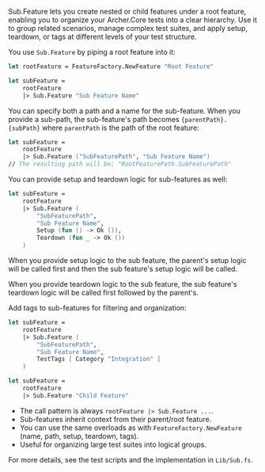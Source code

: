 <!-- (dl
(section-meta
    (title Using `Sub.Feature` in Archer.Core)
)
) -->

Sub.Feature lets you create nested or child features under a root feature, enabling you to organize your Archer.Core tests into a clear hierarchy. Use it to group related scenarios, manage complex test suites, and apply setup, teardown, or tags at different levels of your test structure.

<!-- (dl (# Basic Usage)) -->

You use `Sub.Feature` by piping a root feature into it:

```fsharp
let rootFeature = FeatureFactory.NewFeature "Root Feature"

let subFeature =
    rootFeature
    |> Sub.Feature "Sub Feature Name"
```


<!-- (dl (# With Path and Name)) -->

You can specify both a path and a name for the sub-feature. When you provide a sub-path, the sub-feature's path becomes `{parentPath}.{subPath}` where `parentPath` is the path of the root feature:

```fsharp
let subFeature =
    rootFeature
    |> Sub.Feature ("SubFeaturePath", "Sub Feature Name")
// The resulting path will be: "RootFeaturePath.SubFeaturePath"
```

<!-- (dl (# With Setup and/or Teardown)) -->

You can provide setup and teardown logic for sub-features as well:

```fsharp
let subFeature =
    rootFeature
    |> Sub.Feature (
        "SubFeaturePath",
        "Sub Feature Name",
        Setup (fun () -> Ok ()),
        Teardown (fun _ -> Ok ())
    )
```

When you provide setup logic to the sub feature, the parent's setup logic will be called first and then the sub feature's setup logic will be called.

When you provide teardown logic to the sub feature, the sub feature's teardown logic will be called first followed by the parent's.

<!-- (dl (# With Tags)) -->

Add tags to sub-features for filtering and organization:

```fsharp
let subFeature =
    rootFeature
    |> Sub.Feature (
        "SubFeaturePath",
        "Sub Feature Name",
        TestTags [ Category "Integration" ]
    )
```

<!-- (dl (# Minimal Example)) -->

```fsharp
let subFeature =
    rootFeature
    |> Sub.Feature "Child Feature"
```

<!-- (dl (# Notes)) -->
- The call pattern is always `rootFeature |> Sub.Feature ...`.
- Sub-features inherit context from their parent/root feature.
- You can use the same overloads as with `FeatureFactory.NewFeature` (name, path, setup, teardown, tags).
- Useful for organizing large test suites into logical groups.

For more details, see the test scripts and the implementation in `Lib/Sub.fs`.
